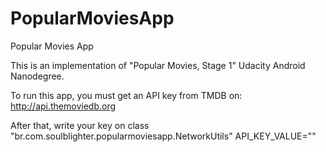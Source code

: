 # PopularMoviesApp
Popular Movies App

This is an implementation of "Popular Movies, Stage 1" Udacity Android Nanodegree.

To run this app, you must get an API key from TMDB on: http://api.themoviedb.org

After that, write your key on class "br.com.soulblighter.popularmoviesapp.NetworkUtils" API_KEY_VALUE="<your api key>"
